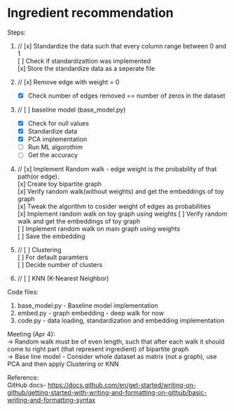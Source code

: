 # Ingredient recommendation  
Steps:  
1. // [x] Standardize the data such that every column range between 0 and 1   
      [ ] Check if standardizattion was implemented  
      [x] Store the standardize data as a seperate file    

2. // [x] Remove edge with weight = 0   
      - [x] Check number of edges removed == number of zeros in the dataset  

3. // [ ] baseline model (base_model.py)  
      - [x] Check for null values   
      - [x] Standardize data  
      - [x] PCA implementation  
      - [ ] Run ML algorothim  
      - [ ] Get the accuracy  

4. // [x] Implement Random walk - edge weight is the probability of that path(or edge).  
      [x] Create toy bipartite graph   
      [x] Verify random walk(without weights) and get the embeddings of toy graph   
      [x] Tweak the algorithm to cosider weight of edges as probabilities  
      [x] Implement random walk on toy graph using weights 
      [ ] Verify random walk and get the embeddings of toy graph    
      [ ] Implement random walk on main graph using weights  
      [ ] Save the embedding  

5. // [ ] Clustering  
      [ ] For default paramters  
      [ ] Decide number of clusters  
6. // [ ] KNN (K-Nearest Neighbor)    

Code files:  
1. base_model.py - Baseline model implementation  
2. embed.py - graph embedding - deep walk for now  
3. code.py - data loading, standardization and embedding implementation   

Meeting (Apr 4):  
-> Random walk must be of even length, such that after each walk it should come to right part (that represent ingredient) of bipartite graph  
-> Base line model  - Consider whole dataset as matrix (not a graph), use PCA and then apply Clustering or KNN  



Reference:  
GitHub docs- https://docs.github.com/en/get-started/writing-on-github/getting-started-with-writing-and-formatting-on-github/basic-writing-and-formatting-syntax    